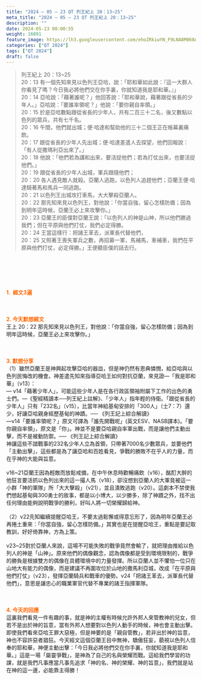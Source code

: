 ```yaml
---
title: "2024 – 05 – 23 QT 列王紀上 20：13~25"
meta_title: "2024 – 05 – 23 QT 列王紀上 20：13~25"
description: ""
date: 2024-05-23 00:00:55
weight: 16091
feature_image: https://lh3.googleusercontent.com/ehoZRkiwYN_F9LNA8M068AYxt73EavCZno-PD1cJRuf5BbSkQVUWr3gNEbt5kSs28Pb_Elg17kSrtf9ybWvojWoMV6I4tPM3vGRGDq6GkKkPdL2Gut4QAIw4-uykKUAtNiKgQKntvsU=w800
categories: ["QT 2024"]
tags: ["QT 2024"]
draft: false
---
```


<blockquote>列王紀上 20：13~25<br />
20：13 有一個先知來見以色列王亞哈，說：「耶和華如此說：『這一大群人你看見了嗎？今日我必將他們交在你手裏，你就知道我是耶和華。』」<br />
20：14 亞哈說：「藉著誰呢？」他回答說：「耶和華說，藉著跟從省長的少年人。」亞哈說：「要誰率領呢？」他說：「要你親自率領。」<br />
20：15 於是亞哈數點跟從省長的少年人，共有二百三十二名，後又數點以色列的眾兵，共有七千名。<br />
20：16 午間，他們就出城；便‧哈達和幫助他的三十二個王正在帳幕裏痛飲。<br />
20：17 跟從省長的少年人先出城；便‧哈達差遣人去探望，他們回報說：「有人從撒瑪利亞出來了。」<br />
20：18 他說：「他們若為講和出來，要活捉他們；若為打仗出來，也要活捉他們。」<br />
20：19 跟從省長的少年人出城，軍兵跟隨他們；<br />
20：20 各人遇見敵人就殺。亞蘭人逃跑，以色列人追趕他們；亞蘭王便‧哈達騎著馬和馬兵一同逃跑。<br />
20：21 以色列王出城攻打車馬，大大擊殺亞蘭人。<br />
20：22 那先知來見以色列王，對他說：「你當自強，留心怎樣防備；因為到明年這時候，亞蘭王必上來攻擊你。」<br />
20：23 亞蘭王的臣僕對亞蘭王說：「以色列人的神是山神，所以他們勝過我們；但在平原與他們打仗，我們必定得勝。<br />
20：24 王當這樣行：把諸王革去，派軍長代替他們，<br />
20：25 又照著王喪失軍兵之數，再招募一軍，馬補馬，車補車，我們在平原與他們打仗，必定得勝。」王便聽臣僕的話去行。</blockquote><br />
&nbsp;<br />
<br />
&nbsp;<br />
<br />
<span style="color: #ff6600;"><strong>1.  經文3遍</strong></span><br />
<br />
&nbsp;<br />
<br />
<span style="color: #ff6600;"><strong>2. 今天默想經文<br />
</strong></span>王上 20：22 那先知來見以色列王，對他說：「你當自強，留心怎樣防備；因為到明年這時候，亞蘭王必上來攻擊你。」<br />
<br />
&nbsp;<br />
<br />
<strong><span style="color: #ff6600;">3. 默想分享<br />
</span></strong>（1）雖然亞蘭王是神興起攻擊亞哈的器皿，但是神仍然有恩典憐憫，給亞哈與以色列民悔改的機會。神差遣先知來指導亞哈王如何對抗亞蘭，來見證—「我是耶和華」（v13）：<br />
— v14「藉著少年人」，可能這些少年人是在各行政區領袖附屬下工作的出色的勇士們。—《聖經精讀本──列王紀上註解》、「少年人」指年輕的侍衛。「跟從省長的少年人」只有「232名」（v15），比當年神給基甸安排的「300人」（士7：7）還少，好讓亞哈親身經歷基甸的神蹟。── 《列王記上綜合解讀》<br />
—v14「要誰率領呢？」原文可譯為「誰先開戰呢」(英文ESV、NASB譯本)。「要你親自率領」，原文是「你」。神並不是要亞哈親自率軍出戰，而是讓他們主動出擊，而不是被動防禦。── 《列王記上綜合解讀》<br />
神讓這些不諳戰事的232名少年人立為首領，只帶著7000名少數眾兵，並要他們「主動出擊」，這些都是為了讓亞哈和百姓看見，爭戰的勝敗不在乎人的力量，而在乎神的大能與旨意。<br />
<br />
v16~21亞蘭王因為輕敵而放鬆戒備，在中午休息時歡暢痛飲（v16），酩酊大醉的他狂言要活抓以色列出來的這一撮人馬（v18），卻沒想到亞蘭人的大軍竟被這一小群「神的軍隊」所「大大擊殺」（v21），並且潰敗逃跑（v20）。這劇本不禁使我們想起基甸與300勇士的故事，都是以小博大，以少勝多，除了神蹟之外，找不出任何理由能夠說明戰爭的勝利，好叫人將一切榮耀歸給神。<br />
<br />
（2）v22先知繼續提醒亞哈王，不要太過鬆懈或得意忘形了，因為明年亞蘭王必再捲土重來：「你當自強，留心怎樣防備。」其實也是在提醒亞哈王，重點是要記取教訓，好好倚靠神，方為上策。<br />
<br />
v23~25對於亞蘭人來說，這場不可能失敗的戰爭竟然會輸了，就把理由推給以色列人的神是「山神」。原來他們的偶像觀念，認為偶像都是受到環境限制的，戰爭的勝負是根據雙方的偶像在具體環境中的力量發揮。所以亞蘭人並不懼怕一位只在山地大有能力的偶像，而是建議不再圍攻位於山地的撒馬利亞城，改成「在平原與他們打仗」（v23），發揮亞蘭騎兵和戰車的優勢。v24「把諸王革去，派軍長代替他們」，意思是讓忠心的職業軍官代替不專業的諸王指揮軍隊。<br />
<br />
&nbsp;<br />
<br />
<strong style="font-size: inherit;"><span style="color: #ff6600;">4. 今天的回應<br />
</span></strong>這裏我們看見一件有趣的事，就是神的主權有時候允許外邦人來管教神的兒女，但若不是出於神的旨意，當有外邦人想要對以色列人動手的時候，神也會主動出擊。即使我們看來亞哈王罪大惡極，但是神要的是「親自管教」，若非出於神的旨意，神也不容許惡者猖狂。今天經文這個亞蘭王目中無神，驕傲狂妄，藐視以色列人信奉的耶和華，神便主動出擊：「今日我必將他們交在你手裏，你就知道我是耶和華。」這是一場「屬靈爭戰」，是神為了自己的名與榮耀而戰。這給我們學習的功課，就是我們凡事應當凡事先追求「神的名、神的榮耀、神的旨意」，我們就是站在神的這一邊，必能靠主得勝！<br />
<br />
&nbsp;<br />
<br />
&nbsp;<br />
<br />
&nbsp;<br />
<br />
<audio style="display: none;" controls="controls"></audio><br />
<br />
<audio style="display: none;" controls="controls"></audio><br />
<br />
<audio style="display: none;" controls="controls"></audio><br />
<br />
<audio style="display: none;" controls="controls"></audio><br />
<br />
<audio style="display: none;" controls="controls"></audio>
        